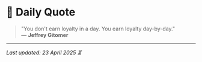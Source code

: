 # 📜 Daily Quote

> "You don't earn loyalty in a day. You earn loyalty day-by-day."  
> — **Jeffrey Gitomer**

---

_Last updated: 23 April 2025 ⏳_
